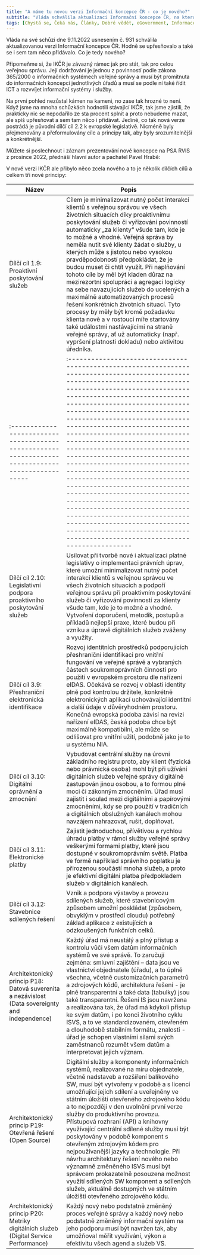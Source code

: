 ```yaml
---
title: "A máme tu novou verzi Informační koncepce ČR - co je nového?"
subtitle: "Vláda schválila aktualizaci Informační koncepce ČR, na kterou se budou muset všichni adaptovat. My jsme jediní, kdo vám přináší úplný přehled změn."
tags: [Chystá se, Čeká nás, Články, Dobré vědět, eGovernment, Informace, IKČR, Nepřehlédněte, Nová legislativa, Připravte se, Řízení EG, Zdroje znalostí]
---
```


Vláda na své schůzi dne 9.11.2022 usnesením č. 931 schválila aktualizovanou verzi Informační koncepce ČR. Hodně se upřesňovalo a také se i sem tam něco přidávalo. Co je tedy nového?






Připomeňme si, že IKČR je závazný rámec jak pro stát, tak pro celou veřejnou správu. Její dodržování je jednou z povinností podle zákona 365/2000 o informačních systémech veřejné správy a musí být promítnuta do informačních koncepcí jednotlivých úřadů a musí se podle ní také řídit ICT a rozvvíjet informační systémy i služby.




Na první pohled nezůstal kámen na kameni, no zase tak hrozné to není. Když jsme na mnoha schůzkách hodnotili stávající IKČR, tak jsme zjistili, že prakticky nic se nepodařilo ze sta procent splnit a proto nebudeme mazat, ale spíš upřesňovat a sem tam něco i přidávat. Jediné, co tak nová verze postrádá je původní dílčí cíl 2.2 k evropské legislativě. Nicméně byly přejmenovány a přeformulovány cíle a principy tak, aby byly srozumitelnější a konkrétnější.

Můžete si poslechnout i záznam prezentování nové koncepce na PSA RVIS z prosince 2022, přednáší hlavní autor a pachatel Pavel Hrabě:

<audio><source src="https://www.egovedu.cz/media/psarvisikcr2022shrnutihrabe.mp3"></audio>

V nové verzi IKČR ale přibylo něco zcela nového a to je několik dílčích cílů a celkem tři nové principy:




| Název | Popis |
|---------|------------|
| Dílčí cíl 1.9: Proaktivní poskytování služeb                                                     | Cílem je minimalizovat nutný počet interakcí klientů s veřejnou správou ve všech životních situacích díky proaktivnímu poskytování služeb či vyřizování povinností automaticky „za klienty“ všude tam, kde je to možné a vhodné. Veřejná správa by neměla nutit své klienty žádat o služby, u kterých může s jistotou nebo vysokou pravděpodobností předpokládat, že je budou muset či chtít využít. Při naplňování tohoto cíle by měl být kladen důraz na mezirezortní spolupráci a agregaci logicky na sebe navazujících služeb do ucelených a maximálně automatizovaných procesů řešení konkrétních životních situací. Tyto procesy by měly být kromě požadavku klienta nově a v rostoucí míře startovány také událostmi nastávajícími na straně veřejné správy, ať už automaticky (např. vypršení platnosti dokladu) nebo aktivitou úředníka. |
| :----------------------------------------------------------------------------------------------- | :------------------------------------------------------------------------------------------------------------------------------------------------------------------------------------------------------------------------------------------------------------------------------------------------------------------------------------------------------------------------------------------------------------------------------------------------------------------------------------------------------------------------------------------------------------------------------------------------------------------------------------------------------------------------------------------------------------------------------------------------------------------------------------------------------------------------------------------------ |
| Dílčí cíl 2.10: Legislativní podpora proaktivního poskytování služeb                             | Usilovat při tvorbě nové i aktualizaci platné legislativy o implementaci právních úprav, které umožní minimalizovat nutný počet interakcí klientů s veřejnou správou ve všech životních situacích a podpoří veřejnou správu při proaktivním poskytování služeb či vyřizování povinností za klienty všude tam, kde je to možné a vhodné. Vytvoření doporučení, metodik, postupů a příkladů nejlepší praxe, které budou při vzniku a úpravě digitálních služeb zváženy a využity.                                                                                                                                                                                                                                                                                                                                                                   |
| Dílčí cíl 3.9: Přeshraniční elektronická identifikace                                            | Rozvoj identitních prostředků podporujících přeshraniční identifikaci pro vnitřní fungování ve veřejné správě a vybraných částech soukromoprávních činností pro použití v evropském prostoru dle nařízení eIDAS. Očekává se rozvoj v oblasti identity plně pod kontrolou držitele, konkrétně elektronických aplikací uchovávající identitní a další údaje v důvěryhodném prostoru. Konečná evropská podoba závisí na revizi nařízení eIDAS, česká podoba chce být maximálně kompatibilní, ale může se odlišovat pro vnitřní užití, podobně jako je to u systému NIA.                                                                                                                                                                                                                                                                              |
| Dílčí cíl 3.10: Digitální oprávnění a zmocnění                                                   | Vybudovat centrální služby na úrovni základního registru proto, aby klient (fyzická nebo právnická osoba) mohl být při užívání digitálních služeb veřejné správy digitálně zastupován jinou osobou, a to formou plné moci či zákonným zmocněním. Úřad musí zajistit i soulad mezi digitálními a papírovými zmocněními, kdy se pro použití v tradičních a digitálních obslužných kanálech mohou navzájem nahrazovat, rušit, doplňovat.                                                                                                                                                                                                                                                                                                                                                                                                             |
| Dílčí cíl 3.11: Elektronické platby                                                              | Zajistit jednoduchou, přívětivou a rychlou úhradu platby v rámci služby veřejné správy veškerými formami platby, které jsou dostupné v soukromoprávním světě. Platba ve formě například správního poplatku je přirozenou součástí mnoha služeb, a proto je efektivní digitální platba předpokladem služeb v digitálních kanálech.                                                                                                                                                                                                                                                                                                                                                                                                                                                                                                                 |
| Dílčí cíl 3.12: Stavebnice sdílených řešení                                                      | Vznik a podpora výstavby a provozu sdílených služeb, které stavebnicovým způsobem umožní poskládat (způsobem, obvyklým v prostředí cloudu) potřebný základ aplikace z existujících a odzkoušených funkčních celků.                                                                                                                                                                                                                                                                                                                                                                                                                                                                                                                                                                                                                                |
| Architektonický princip P18: Datová suverenita a nezávislost (Data sovereignty and independence) | Každý úřad má neustálý a plný přístup a kontrolu vůči všem datům informačních systémů ve své správě. To zaručují zejména: smluvní zajištění – data jsou ve vlastnictví objednatele (úřadu), a to úplně všechna, včetně customizačních parametrů a zdrojových kódů, architektura řešení - je plně transparentní a také data (tabulky) jsou také transparentní. Řešení IS jsou navržena a realizována tak, že úřad má kdykoli přístup ke svým datům, i po konci životního cyklu ISVS, a to ve standardizovaném, otevřeném a dlouhodobě stabilním formátu, znalosti - úřad je schopen vlastními silami svých zaměstnanců rozumět všem datům a interpretovat jejich význam.                                                                                                                                                                           |
| Architektonický princip P19: Otevřená řešení (Open Source)                                       | Digitální služby a komponenty informačních systémů, realizované na míru objednatele, včetně nadstaveb a rozšíření balíkového SW, musí být vytvořeny v podobě a s licencí umožňující jejich sdílení a uveřejněny ve státním úložišti otevřeného zdrojového kódu a to nejpozději v den uvolnění první verze služby do produktivního provozu. Přístupová rozhraní (API) a knihovny využívající centrální sdílené služby musí být poskytovány v podobě komponent s otevřeným zdrojovým kódem pro nejpoužívanější jazyky a technologie. Při návrhu architektury řešení nového nebo významně změněného ISVS musí být správcem prokazatelně posouzena možnost využití sdílených SW komponent a sdílených služeb, aktuálně dostupných ve státním úložišti otevřeného zdrojového kódu.                                                                     |
| Architektonický princip P20: Metriky digitálních služeb (Digital Service Performance)            | Každý nový nebo podstatně změněný proces veřejné správy a každý nový nebo podstatně změněný informační systém na jeho podporu musí být navržen tak, aby umožňoval měřit využívání, výkon a efektivitu všech agend a služeb VS.                                                                                                                                                                                                                                                                                                                                                                                                                                                                                                                                                                                                                    |

